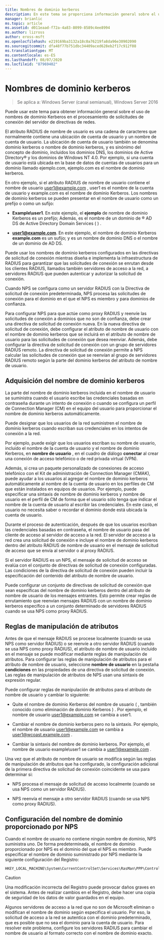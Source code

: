 ```yaml
---
title: Nombres de dominio kerberos
description: En este tema se proporciona información general sobre el uso de nombres de dominio Kerberos en el procesamiento de solicitudes de conexión del servidor de directivas de redes en Windows Server 2016.
manager: brianlic
ms.topic: article
ms.assetid: d011eaad-f72a-4a83-8099-8589c4ee8994
ms.author: lizross
author: eross-msft
ms.openlocfilehash: e219169ba3132a18c0a76219fa8da96e30902090
ms.sourcegitcommit: dfa48f77b751dbc34409aced628eb2f17c912f08
ms.translationtype: MT
ms.contentlocale: es-ES
ms.lasthandoff: 08/07/2020
ms.locfileid: "87969402"
---
```

# <a name="realm-names"></a>Nombres de dominio kerberos

>Se aplica a: Windows Server (canal semianual), Windows Server 2016

Puede usar este tema para obtener información general sobre el uso de nombres de dominio Kerberos en el procesamiento de solicitudes de conexión del servidor de directivas de redes.

El atributo RADIUS de nombre de usuario es una cadena de caracteres que normalmente contiene una ubicación de cuenta de usuario y un nombre de cuenta de usuario. La ubicación de cuenta de usuario también se denomina dominio kerberos o nombre de dominio kerberos, y es sinónimo del concepto de dominio, incluidos los dominios DNS, los dominios de Active Directory® y los dominios de Windows NT 4.0. Por ejemplo, si una cuenta de usuario está ubicada en la base de datos de cuentas de usuarios para un dominio llamado ejemplo.com, ejemplo.com es el nombre de dominio kerberos.

En otro ejemplo, si el atributo RADIUS de nombre de usuario contiene el nombre de usuario user1@example.com , user1 es el nombre de la cuenta de usuario y example.com es el nombre de dominio Kerberos. Los nombres de dominio kerberos se pueden presentar en el nombre de usuario como un prefijo o como un sufijo:

- **Example\user1**. En este ejemplo, el **ejemplo** de nombre de dominio Kerberos es un prefijo; Además, es el nombre de un dominio de &reg; AD DS de Active Directory Domain Services \( \) .

- <strong>user1@example.com</strong>. En este ejemplo, el nombre de dominio Kerberos **example.com** es un sufijo; y es un nombre de dominio DNS o el nombre de un dominio de AD DS.

Puede usar los nombres de dominio kerberos configurados en las directivas de solicitud de conexión mientras diseña e implementa la infraestructura de RADIUS para garantizar que las solicitudes de conexión se enrutan desde los clientes RADIUS, llamados también servidores de acceso a la red, a servidores RADIUS que pueden autenticar y autorizar la solicitud de conexión.

Cuando NPS se configura como un servidor RADIUS con la Directiva de solicitud de conexión predeterminada, NPS procesa las solicitudes de conexión para el dominio en el que el NPS es miembro y para dominios de confianza.

Para configurar NPS para que actúe como proxy RADIUS y reenvíe las solicitudes de conexión a dominios que no son de confianza, debe crear una directiva de solicitud de conexión nueva. En la nueva directiva de solicitud de conexión, debe configurar el atributo de nombre de usuario con el nombre de dominio kerberos que se incluirá en el atributo de nombre de usuario para las solicitudes de conexión que desea reenviar. Además, debe configurar la directiva de solicitud de conexión con un grupo de servidores RADIUS remoto. La directiva de solicitud de conexión permite a NPS calcular las solicitudes de conexión que se reenvían al grupo de servidores RADIUS remoto según la parte del dominio kerberos del atributo de nombre de usuario.

## <a name="acquiring-the-realm-name"></a>Adquisición del nombre de dominio kerberos

La parte del nombre de dominio kerberos incluida en el nombre de usuario se suministra cuando el usuario escribe las credenciales basadas en contraseña durante un intento de conexión o cuando se configura un perfil de Connection Manager (CM) en el equipo del usuario para proporcionar el nombre de dominio kerberos automáticamente.

Puede designar que los usuarios de la red suministren el nombre de dominio kerberos cuando escriban sus credenciales en los intentos de conexión a la red.

Por ejemplo, puede exigir que los usuarios escriban su nombre de usuario, incluido el nombre de la cuenta de usuario y el nombre de dominio Kerberos, en **nombre de usuario** , en el cuadro de diálogo **conectar** al crear una conexión de acceso telefónico o de red privada virtual (VPN).

Además, si crea un paquete personalizado de conexiones de acceso telefónico con el Kit de administración de Connection Manager (CMAK), puede ayudar a los usuarios al agregar el nombre de dominio kerberos automáticamente al nombre de la cuenta de usuario en los perfiles de CM que están instalados en equipos de usuarios. Por ejemplo, puede especificar una sintaxis de nombre de dominio kerberos y nombre de usuario en el perfil de CM de forma que el usuario sólo tenga que indicar el nombre de la cuenta de usuario al escribir las credenciales. En este caso, el usuario no necesita saber o recordar el dominio donde está ubicada la cuenta de usuario.

Durante el proceso de autenticación, después de que los usuarios escriban las credenciales basadas en contraseña, el nombre de usuario pasa del cliente de acceso al servidor de acceso a la red. El servidor de acceso a la red crea una solicitud de conexión e incluye el nombre de dominio kerberos dentro del atributo RADIUS de nombre de usuario en el mensaje de solicitud de acceso que se envía al servidor o al proxy RADIUS.

Si el servidor RADIUS es un NPS, el mensaje de solicitud de acceso se evalúa con el conjunto de directivas de solicitud de conexión configuradas. Las condiciones de la directiva de solicitud de conexión pueden incluir la especificación del contenido del atributo de nombre de usuario.

Puede configurar un conjunto de directivas de solicitud de conexión que sean específicas del nombre de dominio kerberos dentro del atributo de nombre de usuario de los mensajes entrantes. Esto permite crear reglas de enrutamiento que reenvían mensajes RADIUS con un nombre de dominio kerberos específico a un conjunto determinado de servidores RADIUS cuando se usa NPS como proxy RADIUS.

## <a name="attribute-manipulation-rules"></a>Reglas de manipulación de atributos

Antes de que el mensaje RADIUS se procese localmente (cuando se usa NPS como servidor RADIUS) o se reenvíe a otro servidor RADIUS (cuando se usa NPS como proxy RADIUS), el atributo de nombre de usuario incluido en el mensaje se puede modificar mediante reglas de manipulación de atributos. Para configurar las reglas de manipulación de atributos para el atributo de nombre de usuario, seleccione **nombre de usuario** en la pestaña **condiciones** en las propiedades de una directiva de solicitud de conexión. Las reglas de manipulación de atributos de NPS usan una sintaxis de expresión regular.

Puede configurar reglas de manipulación de atributos para el atributo de nombre de usuario y cambiar lo siguiente:

- Quite el nombre de dominio Kerberos del nombre de usuario \( , también conocido como eliminación de dominio Kerberos \) . Por ejemplo, el nombre de usuario user1@example.com se cambia a user1.

- Cambiar el nombre de dominio kerberos pero no la sintaxis. Por ejemplo, el nombre de usuario user1@example.com se cambia a user1@wcoast.example.com .

- Cambiar la sintaxis del nombre de dominio kerberos. Por ejemplo, el nombre de usuario example\user1 se cambia a user1@example.com .

Una vez que el atributo de nombre de usuario se modifica según las reglas de manipulación de atributos que ha configurado, la configuración adicional de la primera directiva de solicitud de conexión coincidente se usa para determinar si:

- NPS procesa el mensaje de solicitud de acceso localmente (cuando se usa NPS como un servidor RADIUS).

- NPS reenvía el mensaje a otro servidor RADIUS (cuando se usa NPS como proxy RADIUS).

## <a name="configuring-the-nps-supplied-domain-name"></a>Configuración del nombre de dominio proporcionado por NPS

Cuando el nombre de usuario no contiene ningún nombre de dominio, NPS suministra uno. De forma predeterminada, el nombre de dominio proporcionado por NPS es el dominio del que el NPS es miembro. Puede especificar el nombre de dominio suministrado por NPS mediante la siguiente configuración del Registro:

```
HKEY_LOCAL_MACHINE\System\CurrentControlSet\Services\RasMan\PPP\ControlProtocols\BuiltIn\DefaultDomain
```

> [!CAUTION]
> Una modificación incorrecta del Registro puede provocar daños graves en el sistema. Antes de realizar cambios en el Registro, debe hacer una copia de seguridad de los datos de valor guardados en el equipo.

Algunos servidores de acceso a la red que no son de Microsoft eliminan o modifican el nombre de dominio según especifica el usuario. Por eso, la solicitud de acceso a la red se autentica con el dominio predeterminado, que es posible que no sea el dominio para la cuenta de usuario. Para resolver este problema, configure los servidores RADIUS para cambiar el nombre de usuario al formato correcto con el nombre de dominio exacto.
